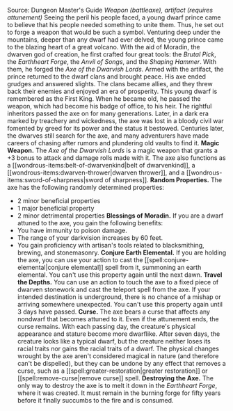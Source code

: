 Source: Dungeon Master's Guide
*Weapon (battleaxe), artifact (requires attunement)*
Seeing the peril his people faced, a young dwarf prince came to believe that his people needed something to unite them. Thus, he set out to forge a weapon that would be such a symbol.
Venturing deep under the mountains, deeper than any dwarf had ever delved, the young prince came to the blazing heart of a great volcano. With the aid of Moradin, the dwarven god of creation, he first crafted four great tools: the *Brutal Pick*, the *Earthheart Forge*, the *Anvil of Songs*, and the *Shaping Hammer*. With them, he forged the *Axe of the Dwarvish Lords*.
Armed with the artifact, the prince returned to the dwarf clans and brought peace. His axe ended grudges and answered slights. The clans became allies, and they threw back their enemies and enjoyed an era of prosperity. This young dwarf is remembered as the First King. When he became old, he passed the weapon, which had become his badge of office, to his heir. The rightful inheritors passed the axe on for many generations.
Later, in a dark era marked by treachery and wickedness, the axe was lost in a bloody civil war fomented by greed for its power and the status it bestowed. Centuries later, the dwarves still search for the axe, and many adventurers have made careers of chasing after rumors and plundering old vaults to find it.
**Magic Weapon.** The *Axe of the Dwarvish Lords* is a magic weapon that grants a +3 bonus to attack and damage rolls made with it. The axe also functions as a [[wondrous-items:belt-of-dwarvenkind|belt of dwarvenkind]], a [[wondrous-items:dwarven-thrower|dwarven thrower]], and a [[wondrous-items:sword-of-sharpness|sword of sharpness]].
**Random Properties.** The axe has the following randomly determined properties:
* 2 minor beneficial properties
* 1 major beneficial property
* 2 minor detrimental properties
**Blessings of Moradin.** If you are a dwarf attuned to the axe, you gain the following benefits:
* You have immunity to poison damage.
* The range of your darkvision increases by 60 feet.
* You gain proficiency with artisan's tools related to blacksmithing, brewing, and stonemasonry.
**Conjure Earth Elemental.** If you are holding the axe, you can use your action to cast the [[spell:conjure-elemental|conjure elemental]] spell from it, summoning an earth elemental. You can't use this property again until the next dawn.
**Travel the Depths.** You can use an action to touch the axe to a fixed piece of dwarven stonework and cast the teleport spell from the axe. If your intended destination is underground, there is no chance of a mishap or arriving somewhere unexpected. You can't use this property again until 3 days have passed.
**Curse.** The axe bears a curse that affects any nondwarf that becomes attuned to it. Even if the attunement ends, the curse remains. With each passing day, the creature's physical appearance and stature become more dwarflike. After seven days, the creature looks like a typical dwarf, but the creature neither loses its racial traits nor gains the racial traits of a dwarf. The physical changes wrought by the axe aren't considered magical in nature (and therefore can't be dispelled), but they can be undone by any effect that removes a curse, such as a [[spell:greater-restoration|greater restoration]] or [[spell:remove-curse|remove curse]] spell.
**Destroying the Axe.** The only way to destroy the axe is to melt it down in the *Earthheart Forge*, where it was created. It must remain in the burning forge for fifty years before it finally succumbs to the fire and is consumed.
